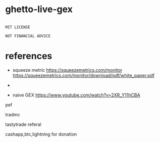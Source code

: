 
# ghetto-live-gex


```

MIT LICENSE

NOT FINANCIAL ADVICE

```

# references

+ squeeze metric https://squeezemetrics.com/monitor
    https://squeezemetrics.com/monitor/download/pdf/white_paper.pdf


+ 

+ naive GEX https://www.youtube.com/watch?v=2XR_Y11hCBA

pef

tradmc

tastytrade referal

cashapp,btc,lightning for donation

